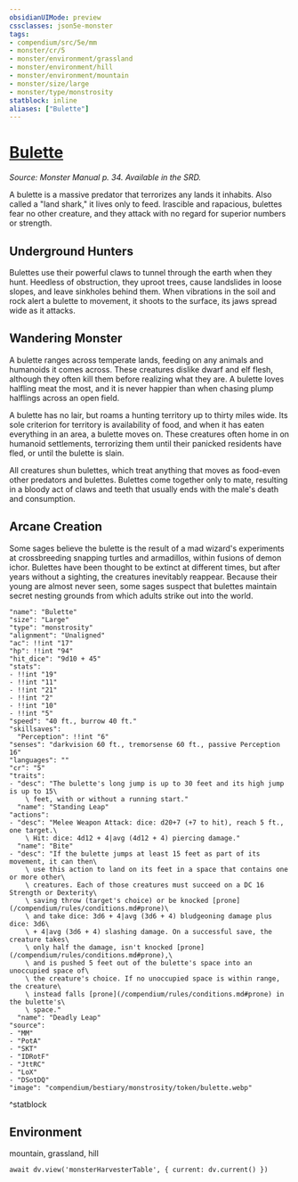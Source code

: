 ```yaml
---
obsidianUIMode: preview
cssclasses: json5e-monster
tags:
- compendium/src/5e/mm
- monster/cr/5
- monster/environment/grassland
- monster/environment/hill
- monster/environment/mountain
- monster/size/large
- monster/type/monstrosity
statblock: inline
aliases: ["Bulette"]
---
```

# [Bulette](compendium/bestiary/monstrosity/bulette.md)
*Source: Monster Manual p. 34. Available in the SRD.*

A bulette is a massive predator that terrorizes any lands it inhabits. Also called a "land shark," it lives only to feed. Irascible and rapacious, bulettes fear no other creature, and they attack with no regard for superior numbers or strength.

## Underground Hunters

Bulettes use their powerful claws to tunnel through the earth when they hunt. Heedless of obstruction, they uproot trees, cause landslides in loose slopes, and leave sinkholes behind them. When vibrations in the soil and rock alert a bulette to movement, it shoots to the surface, its jaws spread wide as it attacks.

## Wandering Monster

A bulette ranges across temperate lands, feeding on any animals and humanoids it comes across. These creatures dislike dwarf and elf flesh, although they often kill them before realizing what they are. A bulette loves halfling meat the most, and it is never happier than when chasing plump halflings across an open field.

A bulette has no lair, but roams a hunting territory up to thirty miles wide. Its sole criterion for territory is availability of food, and when it has eaten everything in an area, a bulette moves on. These creatures often home in on humanoid settlements, terrorizing them until their panicked residents have fled, or until the bulette is slain.

All creatures shun bulettes, which treat anything that moves as food-even other predators and bulettes. Bulettes come together only to mate, resulting in a bloody act of claws and teeth that usually ends with the male's death and consumption.

## Arcane Creation

Some sages believe the bulette is the result of a mad wizard's experiments at crossbreeding snapping turtles and armadillos, within fusions of demon ichor. Bulettes have been thought to be extinct at different times, but after years without a sighting, the creatures inevitably reappear. Because their young are almost never seen, some sages suspect that bulettes maintain secret nesting grounds from which adults strike out into the world.

```statblock
"name": "Bulette"
"size": "Large"
"type": "monstrosity"
"alignment": "Unaligned"
"ac": !!int "17"
"hp": !!int "94"
"hit_dice": "9d10 + 45"
"stats":
- !!int "19"
- !!int "11"
- !!int "21"
- !!int "2"
- !!int "10"
- !!int "5"
"speed": "40 ft., burrow 40 ft."
"skillsaves":
  "Perception": !!int "6"
"senses": "darkvision 60 ft., tremorsense 60 ft., passive Perception 16"
"languages": ""
"cr": "5"
"traits":
- "desc": "The bulette's long jump is up to 30 feet and its high jump is up to 15\
    \ feet, with or without a running start."
  "name": "Standing Leap"
"actions":
- "desc": "Melee Weapon Attack: dice: d20+7 (+7 to hit), reach 5 ft., one target.\
    \ Hit: dice: 4d12 + 4|avg (4d12 + 4) piercing damage."
  "name": "Bite"
- "desc": "If the bulette jumps at least 15 feet as part of its movement, it can then\
    \ use this action to land on its feet in a space that contains one or more other\
    \ creatures. Each of those creatures must succeed on a DC 16 Strength or Dexterity\
    \ saving throw (target's choice) or be knocked [prone](/compendium/rules/conditions.md#prone)\
    \ and take dice: 3d6 + 4|avg (3d6 + 4) bludgeoning damage plus dice: 3d6\
    \ + 4|avg (3d6 + 4) slashing damage. On a successful save, the creature takes\
    \ only half the damage, isn't knocked [prone](/compendium/rules/conditions.md#prone),\
    \ and is pushed 5 feet out of the bulette's space into an unoccupied space of\
    \ the creature's choice. If no unoccupied space is within range, the creature\
    \ instead falls [prone](/compendium/rules/conditions.md#prone) in the bulette's\
    \ space."
  "name": "Deadly Leap"
"source":
- "MM"
- "PotA"
- "SKT"
- "IDRotF"
- "JttRC"
- "LoX"
- "DSotDQ"
"image": "compendium/bestiary/monstrosity/token/bulette.webp"
```
^statblock

## Environment

mountain, grassland, hill

```dataviewjs
await dv.view('monsterHarvesterTable', { current: dv.current() })
```